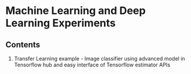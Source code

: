 # Machine Learning and Deep Learning Experiments

## Contents
1. Transfer Learning example - Image classifier using advanced model in Tensorflow hub and easy interface of Tensorflow estimator APIs
